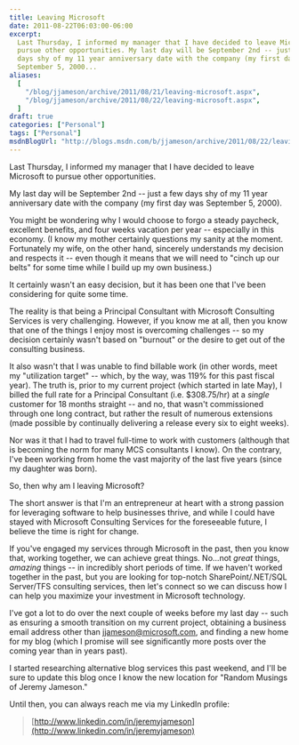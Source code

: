 ```yaml
---
title: Leaving Microsoft
date: 2011-08-22T06:03:00-06:00
excerpt:
  Last Thursday, I informed my manager that I have decided to leave Microsoft to
  pursue other opportunities. My last day will be September 2nd -- just a few
  days shy of my 11 year anniversary date with the company (my first day was
  September 5, 2000...
aliases:
  [
    "/blog/jjameson/archive/2011/08/21/leaving-microsoft.aspx",
    "/blog/jjameson/archive/2011/08/22/leaving-microsoft.aspx",
  ]
draft: true
categories: ["Personal"]
tags: ["Personal"]
msdnBlogUrl: "http://blogs.msdn.com/b/jjameson/archive/2011/08/22/leaving-microsoft.aspx"
---
```


Last Thursday, I informed my manager that I have decided to leave Microsoft to
pursue other opportunities.

My last day will be September 2nd -- just a few days shy of my 11 year
anniversary date with the company (my first day was September 5, 2000).

You might be wondering why I would choose to forgo a steady paycheck, excellent
benefits, and four weeks vacation per year -- especially in this economy. (I
know my mother certainly questions my sanity at the moment. Fortunately my wife,
on the other hand, sincerely understands my decision and respects it -- even
though it means that we will need to "cinch up our belts" for some time while I
build up my own business.)

It certainly wasn't an easy decision, but it has been one that I've been
considering for quite some time.

The reality is that being a Principal Consultant with Microsoft Consulting
Services is very challenging. However, if you know me at all, then you know that
one of the things I enjoy most is overcoming challenges -- so my decision
certainly wasn't based on "burnout" or the desire to get out of the consulting
business.

It also wasn't that I was unable to find billable work (in other words, meet my
"utilization target" -- which, by the way, was 119% for this past fiscal year).
The truth is, prior to my current project (which started in late May), I billed
the full rate for a Principal Consultant (i.e. $308.75/hr) at a _single_
customer for 18 months straight -- and no, that wasn't commissioned through one
long contract, but rather the result of numerous extensions (made possible by
continually delivering a release every six to eight weeks).

Nor was it that I had to travel full-time to work with customers (although that
is becoming the norm for many MCS consultants I know). On the contrary, I've
been working from home the vast majority of the last five years (since my
daughter was born).

So, then why am I leaving Microsoft?

The short answer is that I'm an entrepreneur at heart with a strong passion for
leveraging software to help businesses thrive, and while I could have stayed
with Microsoft Consulting Services for the foreseeable future, I believe the
time is right for change.

If you've engaged my services through Microsoft in the past, then you know that,
working together, we can achieve great things. No...not _great_ things,
_amazing_ things -- in incredibly short periods of time. If we haven't worked
together in the past, but you are looking for top-notch SharePoint/.NET/SQL
Server/TFS consulting services, then let's connect so we can discuss how I can
help you maximize your investment in Microsoft technology.

I've got a lot to do over the next couple of weeks before my last day -- such as
ensuring a smooth transition on my current project, obtaining a business email
address other than [jjameson@microsoft.com](mailto:jjameson@microsoft.com), and
finding a new home for my blog (which I promise will see significantly more
posts over the coming year than in years past).

I started researching alternative blog services this past weekend, and I'll be
sure to update this blog once I know the new location for "Random Musings of
Jeremy Jameson."

Until then, you can always reach me via my LinkedIn profile:

> [http://www.linkedin.com/in/jeremyjameson](http://www.linkedin.com/in/jeremyjameson)
